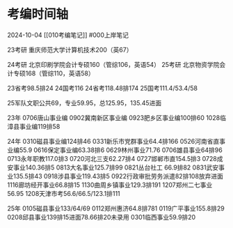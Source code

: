 # 考编时间轴
2024-10-04
[[010考编笔记]]
#000上岸笔记 


23考研 重庆师范大学计算机技术200（英67）

24考研 北京印刷学院会计专硕160（管综106，英语54）
25考研 北京物资学院会计专硕168（管综110，英语58）

23省考98.5排24
24国考116
24省考118.48排174
25国考111.4/53.4/58

25军队文职公共69，专业59.95，总125.95，135.45进面

23年
0706唐山事业编
0902冀南新区事业编
0923肥乡区事业编100排60
1028临漳县事业编119排58

24年
0310磁县事业编124排46
0331新乐市党群事业64.4排166
0526河南省直事业编55.9
0616保定事业编63.38排6
0629林州事业71.76
0706雄县事业64排96
0713永年职教117.0排3
0720河北三支62.27排4
0727邯郸市直154.5排3
0728成安事业140.36排5
0813大名事业125.7排99
0821丛台社工 66.9排82
0831武安事业135.5排43
0918涉县事业119.43排5
0922行政审批劳务派遣82排108放弃进面
1116廊坊经开事业66.8排15
1130曲周乡镇事业129.3排191
1207郑州二七事业56.95
1208天津市考56.6/66.5/123.1排111

25年
0105磁县事业133/64/69
0112郑州惠济64.8排781
0119广平事业155.8排29
0208邱县事业139排15进面78.66排20未录用
0301临西事业59.9排20
